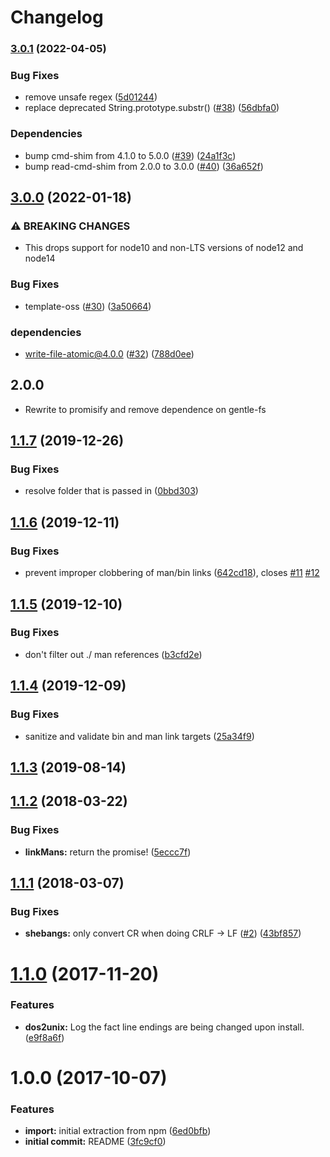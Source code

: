 # Changelog

### [3.0.1](https://github.com/npm/bin-links/compare/v3.0.0...v3.0.1) (2022-04-05)


### Bug Fixes

* remove unsafe regex ([5d01244](https://github.com/npm/bin-links/commit/5d01244a178488b3e110b967a81e5c2349316bb3))
* replace deprecated String.prototype.substr() ([#38](https://github.com/npm/bin-links/issues/38)) ([56dbfa0](https://github.com/npm/bin-links/commit/56dbfa06ee1efc9224fa7e8b8cab71643feff664))


### Dependencies

* bump cmd-shim from 4.1.0 to 5.0.0 ([#39](https://github.com/npm/bin-links/issues/39)) ([24a1f3c](https://github.com/npm/bin-links/commit/24a1f3cfb5b98a9e58ff59c0627877a20762a7ed))
* bump read-cmd-shim from 2.0.0 to 3.0.0 ([#40](https://github.com/npm/bin-links/issues/40)) ([36a652f](https://github.com/npm/bin-links/commit/36a652f50c09c88447893305a8ed9ec2c2f27b85))

## [3.0.0](https://www.github.com/npm/bin-links/compare/v2.3.0...v3.0.0) (2022-01-18)


### ⚠ BREAKING CHANGES

* This drops support for node10 and non-LTS versions of node12 and node14

### Bug Fixes

* template-oss ([#30](https://www.github.com/npm/bin-links/issues/30)) ([3a50664](https://www.github.com/npm/bin-links/commit/3a5066464dc3497be7aaa39a19444494c41bc9a9))


### dependencies

* write-file-atomic@4.0.0 ([#32](https://www.github.com/npm/bin-links/issues/32)) ([788d0ee](https://www.github.com/npm/bin-links/commit/788d0ee94841b20651d300acb4b1ca607192efcd))

## 2.0.0

* Rewrite to promisify and remove dependence on gentle-fs

<a name="1.1.7"></a>
## [1.1.7](https://github.com/npm/bin-links/compare/v1.1.6...v1.1.7) (2019-12-26)


### Bug Fixes

* resolve folder that is passed in ([0bbd303](https://github.com/npm/bin-links/commit/0bbd303))



<a name="1.1.6"></a>
## [1.1.6](https://github.com/npm/bin-links/compare/v1.1.5...v1.1.6) (2019-12-11)


### Bug Fixes

* prevent improper clobbering of man/bin links ([642cd18](https://github.com/npm/bin-links/commit/642cd18)), closes [#11](https://github.com/npm/bin-links/issues/11) [#12](https://github.com/npm/bin-links/issues/12)



<a name="1.1.5"></a>
## [1.1.5](https://github.com/npm/bin-links/compare/v1.1.4...v1.1.5) (2019-12-10)


### Bug Fixes

* don't filter out ./ man references ([b3cfd2e](https://github.com/npm/bin-links/commit/b3cfd2e))



<a name="1.1.4"></a>
## [1.1.4](https://github.com/npm/bin-links/compare/v1.1.3...v1.1.4) (2019-12-09)


### Bug Fixes

* sanitize and validate bin and man link targets ([25a34f9](https://github.com/npm/bin-links/commit/25a34f9))



<a name="1.1.3"></a>
## [1.1.3](https://github.com/npm/bin-links/compare/v1.1.2...v1.1.3) (2019-08-14)



<a name="1.1.2"></a>
## [1.1.2](https://github.com/npm/bin-links/compare/v1.1.1...v1.1.2) (2018-03-22)


### Bug Fixes

* **linkMans:** return the promise! ([5eccc7f](https://github.com/npm/bin-links/commit/5eccc7f))



<a name="1.1.1"></a>
## [1.1.1](https://github.com/npm/bin-links/compare/v1.1.0...v1.1.1) (2018-03-07)


### Bug Fixes

* **shebangs:** only convert CR when doing CRLF -> LF ([#2](https://github.com/npm/bin-links/issues/2)) ([43bf857](https://github.com/npm/bin-links/commit/43bf857))



<a name="1.1.0"></a>
# [1.1.0](https://github.com/npm/bin-links/compare/v1.0.0...v1.1.0) (2017-11-20)


### Features

* **dos2unix:** Log the fact line endings are being changed upon install. ([e9f8a6f](https://github.com/npm/bin-links/commit/e9f8a6f))



<a name="1.0.0"></a>
# 1.0.0 (2017-10-07)


### Features

* **import:** initial extraction from npm ([6ed0bfb](https://github.com/npm/bin-links/commit/6ed0bfb))
* **initial commit:** README ([3fc9cf0](https://github.com/npm/bin-links/commit/3fc9cf0))
